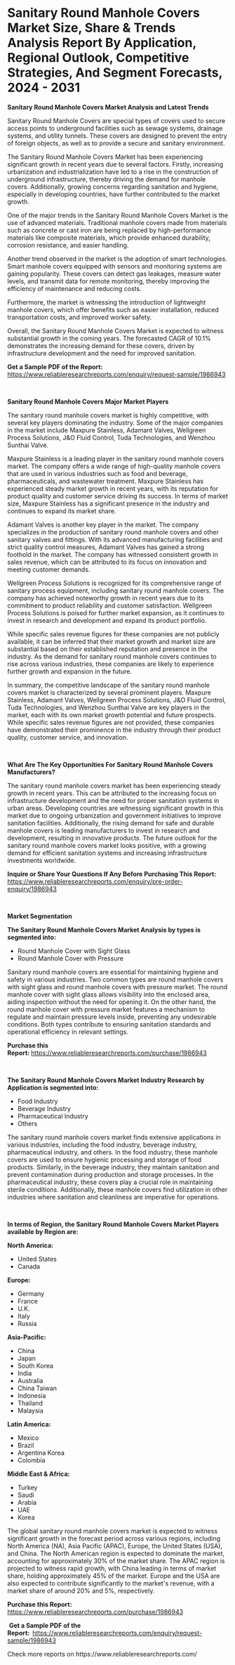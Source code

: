 <p><h1>Sanitary Round Manhole Covers Market Size, Share & Trends Analysis Report By Application, Regional Outlook, Competitive Strategies, And Segment Forecasts, 2024 - 2031</h1></p><p><strong>Sanitary Round Manhole Covers Market Analysis and Latest Trends</strong></p>
<p><p>Sanitary Round Manhole Covers are special types of covers used to secure access points to underground facilities such as sewage systems, drainage systems, and utility tunnels. These covers are designed to prevent the entry of foreign objects, as well as to provide a secure and sanitary environment.</p><p>The Sanitary Round Manhole Covers Market has been experiencing significant growth in recent years due to several factors. Firstly, increasing urbanization and industrialization have led to a rise in the construction of underground infrastructure, thereby driving the demand for manhole covers. Additionally, growing concerns regarding sanitation and hygiene, especially in developing countries, have further contributed to the market growth.</p><p>One of the major trends in the Sanitary Round Manhole Covers Market is the use of advanced materials. Traditional manhole covers made from materials such as concrete or cast iron are being replaced by high-performance materials like composite materials, which provide enhanced durability, corrosion resistance, and easier handling.</p><p>Another trend observed in the market is the adoption of smart technologies. Smart manhole covers equipped with sensors and monitoring systems are gaining popularity. These covers can detect gas leakages, measure water levels, and transmit data for remote monitoring, thereby improving the efficiency of maintenance and reducing costs.</p><p>Furthermore, the market is witnessing the introduction of lightweight manhole covers, which offer benefits such as easier installation, reduced transportation costs, and improved worker safety.</p><p>Overall, the Sanitary Round Manhole Covers Market is expected to witness substantial growth in the coming years. The forecasted CAGR of 10.1% demonstrates the increasing demand for these covers, driven by infrastructure development and the need for improved sanitation.</p></p>
<p><strong>Get a Sample PDF of the Report:&nbsp;</strong> <a href="https://www.reliableresearchreports.com/enquiry/request-sample/1986943">https://www.reliableresearchreports.com/enquiry/request-sample/1986943</a></p>
<p>&nbsp;</p>
<p><strong>Sanitary Round Manhole Covers Major Market Players</strong></p>
<p><p>The sanitary round manhole covers market is highly competitive, with several key players dominating the industry. Some of the major companies in the market include Maxpure Stainless, Adamant Valves, Wellgreen Process Solutions, J&O Fluid Control, Tuda Technologies, and Wenzhou Sunthai Valve.</p><p>Maxpure Stainless is a leading player in the sanitary round manhole covers market. The company offers a wide range of high-quality manhole covers that are used in various industries such as food and beverage, pharmaceuticals, and wastewater treatment. Maxpure Stainless has experienced steady market growth in recent years, with its reputation for product quality and customer service driving its success. In terms of market size, Maxpure Stainless has a significant presence in the industry and continues to expand its market share.</p><p>Adamant Valves is another key player in the market. The company specializes in the production of sanitary round manhole covers and other sanitary valves and fittings. With its advanced manufacturing facilities and strict quality control measures, Adamant Valves has gained a strong foothold in the market. The company has witnessed consistent growth in sales revenue, which can be attributed to its focus on innovation and meeting customer demands.</p><p>Wellgreen Process Solutions is recognized for its comprehensive range of sanitary process equipment, including sanitary round manhole covers. The company has achieved noteworthy growth in recent years due to its commitment to product reliability and customer satisfaction. Wellgreen Process Solutions is poised for further market expansion, as it continues to invest in research and development and expand its product portfolio.</p><p>While specific sales revenue figures for these companies are not publicly available, it can be inferred that their market growth and market size are substantial based on their established reputation and presence in the industry. As the demand for sanitary round manhole covers continues to rise across various industries, these companies are likely to experience further growth and expansion in the future.</p><p>In summary, the competitive landscape of the sanitary round manhole covers market is characterized by several prominent players. Maxpure Stainless, Adamant Valves, Wellgreen Process Solutions, J&O Fluid Control, Tuda Technologies, and Wenzhou Sunthai Valve are key players in the market, each with its own market growth potential and future prospects. While specific sales revenue figures are not provided, these companies have demonstrated their prominence in the industry through their product quality, customer service, and innovation.</p></p>
<p>&nbsp;</p>
<p><strong>What Are The Key Opportunities For Sanitary Round Manhole Covers Manufacturers?</strong></p>
<p><p>The sanitary round manhole covers market has been experiencing steady growth in recent years. This can be attributed to the increasing focus on infrastructure development and the need for proper sanitation systems in urban areas. Developing countries are witnessing significant growth in this market due to ongoing urbanization and government initiatives to improve sanitation facilities. Additionally, the rising demand for safe and durable manhole covers is leading manufacturers to invest in research and development, resulting in innovative products. The future outlook for the sanitary round manhole covers market looks positive, with a growing demand for efficient sanitation systems and increasing infrastructure investments worldwide.</p></p>
<p><strong>Inquire or Share Your Questions If Any Before Purchasing This Report:</strong> <a href="https://www.reliableresearchreports.com/enquiry/pre-order-enquiry/1986943">https://www.reliableresearchreports.com/enquiry/pre-order-enquiry/1986943</a></p>
<p>&nbsp;</p>
<p><strong>Market Segmentation</strong></p>
<p><strong>The Sanitary Round Manhole Covers Market Analysis by types is segmented into:</strong></p>
<p><ul><li>Round Manhole Cover with Sight Glass</li><li>Round Manhole Cover with Pressure</li></ul></p>
<p><p>Sanitary round manhole covers are essential for maintaining hygiene and safety in various industries. Two common types are round manhole covers with sight glass and round manhole covers with pressure market. The round manhole cover with sight glass allows visibility into the enclosed area, aiding inspection without the need for opening it. On the other hand, the round manhole cover with pressure market features a mechanism to regulate and maintain pressure levels inside, preventing any undesirable conditions. Both types contribute to ensuring sanitation standards and operational efficiency in relevant settings.</p></p>
<p><strong>Purchase this Report:&nbsp;</strong><a href="https://www.reliableresearchreports.com/purchase/1986943">https://www.reliableresearchreports.com/purchase/1986943</a></p>
<p>&nbsp;</p>
<p><strong>The Sanitary Round Manhole Covers Market Industry Research by Application is segmented into:</strong></p>
<p><ul><li>Food Industry</li><li>Beverage Industry</li><li>Pharmaceutical Industry</li><li>Others</li></ul></p>
<p><p>The sanitary round manhole covers market finds extensive applications in various industries, including the food industry, beverage industry, pharmaceutical industry, and others. In the food industry, these manhole covers are used to ensure hygienic processing and storage of food products. Similarly, in the beverage industry, they maintain sanitation and prevent contamination during production and storage processes. In the pharmaceutical industry, these covers play a crucial role in maintaining sterile conditions. Additionally, these manhole covers find utilization in other industries where sanitation and cleanliness are imperative for operations.</p></p>
<p>&nbsp;</p>
<p><strong>In terms of Region, the Sanitary Round Manhole Covers Market Players available by Region are:</strong></p>
<p>
    <p> <strong> North America: </strong>
        <ul>
            <li>United States</li>
            <li>Canada</li>
        </ul>
        </p> 
    <p> <strong> Europe: </strong>
        <ul>
            <li>Germany</li>
            <li>France</li>
            <li>U.K.</li>
            <li>Italy</li>
            <li>Russia</li>
        </ul>
        </p> 
    <p> <strong> Asia-Pacific: </strong>
        <ul>
            <li>China</li>
            <li>Japan</li>
            <li>South Korea</li>
            <li>India</li>
            <li>Australia</li>
            <li>China Taiwan</li>
            <li>Indonesia</li>
            <li>Thailand</li>
            <li>Malaysia</li>
        </ul>
        </p> 
    <p> <strong> Latin America: </strong>
        <ul>
            <li>Mexico</li>
            <li>Brazil</li>
            <li>Argentina Korea</li>
            <li>Colombia</li>
        </ul>
        </p> 
    <p> <strong> Middle East & Africa: </strong>
        <ul>
            <li>Turkey</li>
            <li>Saudi</li>
            <li>Arabia</li>
            <li>UAE</li>
            <li>Korea</li>
        </ul>
    </p>
    </p>
<p><p>The global sanitary round manhole covers market is expected to witness significant growth in the forecast period across various regions, including North America (NA), Asia Pacific (APAC), Europe, the United States (USA), and China. The North American region is expected to dominate the market, accounting for approximately 30% of the market share. The APAC region is projected to witness rapid growth, with China leading in terms of market share, holding approximately 45% of the market. Europe and the USA are also expected to contribute significantly to the market's revenue, with a market share of around 20% and 5%, respectively.</p></p>
<p><strong>Purchase this Report: </strong><a href="https://www.reliableresearchreports.com/purchase/1986943">https://www.reliableresearchreports.com/purchase/1986943</a></p>
<p>&nbsp;<strong>Get a Sample PDF of the Report:&nbsp;&nbsp;</strong><a href="https://www.reliableresearchreports.com/enquiry/request-sample/1986943">https://www.reliableresearchreports.com/enquiry/request-sample/1986943</a></p>
<p><strong></strong></p>
<p>Check more reports on https://www.reliableresearchreports.com/</p>